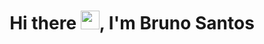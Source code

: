 <h1 align="center"> Hi there <img src="https://raw.githubusercontent.com/kaueMarques/kaueMarques/master/hi.gif" width="30px">, I'm Bruno Santos</h1>


